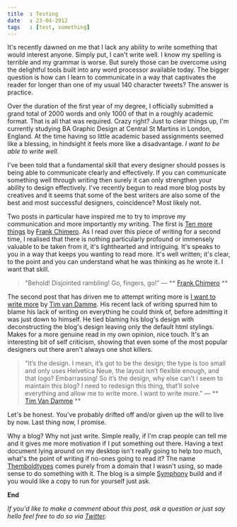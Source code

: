 ```yaml
---
title  : Testing
date   : 23-04-2012
tags   : [test, something]
---
```



It's recently dawned on me that I lack any ability to write something that would interest anyone. Simply put, I can't write well. I know my spelling is terrible and my grammar is worse. But surely those can be overcome using the delightful tools built into any word processor available today. The bigger question is how can I learn to communicate in a way that captivates the reader for longer than one of my usual 140 character tweets? The answer is practice.

Over the duration of the first year of my degree, I officially submitted a grand total of 2000 words and only 1000 of that in a roughly academic format. That is all that was required. Crazy right? Just to clear things up, I'm currently studying BA Graphic Design at Central St Martins in London, England. At the time having so little academic based assignments seemed like a blessing, in hindsight it feels more like a disadvantage. *I want to be able to write well.*

I've been told that a fundamental skill that every designer should posses is being able to communicate clearly and effectively. If you can communicate something well through writing then surely it can only strengthen your ability to design effectively. I've recently begun to read more blog posts by creatives and it seems that some of the best writers are also some of the best and most successful designers, coincidence? Most likely not.

Two posts in particular have inspired me to try to improve my communication and more importantly my writing. The first is [Ten more things](http://blog.frankchimero.com/post/6358013062/ten-more-things) by [Frank Chimero](http://frankchimero.com). As I read over this piece of writing for a second time, I realised that there is nothing particularly profound or immensely valuable to be taken from it, it's lighthearted and intriguing. It's speaks to you in a way that keeps you wanting to read more. It's well written; it's clear, to the point and you can understand what he was thinking as he wrote it. I want that skill.

> "Behold! Disjointed rambling! Go, fingers, go!"
> — ** [Frank Chimero](http://blog.frankchimero.com/post/6358013062/ten-more-things) **

The second post that has driven me to attempt writing more is [I want to write more](http://maxvoltar.com/archive/i-want-to-write-more) by [Tim van Damme](http://timvandamme.com/). His recent lack of writing spurred him to blame his lack of writing on everything he could think of, before admitting it was just down to himself. He tied blaming his blog's design with deconstructing the blog's design leaving only the default html stylings. Makes for a more genuine read in my own opinion, nice touch. It's an interesting bit of self criticism, showing that even some of the most popular designers out there aren't always one shot killers.

> "It’s the design. I mean, it’s got to be the design; the type is too small and only uses Helvetica Neue, the layout isn’t flexible enough, and that logo? Embarrassing! So it’s the design, why else can’t I seem to maintain this blog? I need to redesign this thing, that’ll solve everything and allow me to write more. I want to write more."
> — ** [Tim Van Damme](http://maxvoltar.com/archive/i-want-to-write-more) **

Let's be honest. You've probably drifted off and/or given up the will to live by now. Last thing now, I promise.

Why a blog? Why not just write. Simple really, if I'm crap people can tell me and it gives me more motivation if I put something out there. Having a text document lying around on my desktop isn't really going to help too much, what's the point of writing if no-ones going to read it? The name  [Themboldtypes](http://themboldtypes.com) comes purely from a domain that I wasn't using, so made sense to do something with it. The blog is a simple [Symphony](http://symphony-cms.com) build and if you would like a copy to run for yourself just ask.

**End**

*If you'd like to make a comment about this post, ask a question or just say hello feel free to do so via [Twitter](http://twitter.com/yoamomonstruos).*